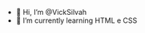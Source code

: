 - 👋 Hi, I’m @VickSilvah
- 🌱 I’m currently learning HTML e CSS


<!---
VickSilvah/VickSilvah is a ✨ special ✨ repository because its `README.md` (this file) appears on your GitHub profile.
You can click the Preview link to take a look at your changes.
--->

